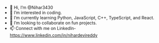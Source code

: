 - 👋 Hi, I’m @Nihar3430
- 👀 I’m interested in coding.
- 🌱 I’m currently learning Python, JavaScript, C++, TypeScript, and React.
- 💞️ I’m looking to collaborate on fun projects.
- 📫 Connect with me on LinkedIn- https://www.linkedin.com/in/nihardevireddy

<!---
Nihar3430/Nihar3430 is a ✨ special ✨ repository because its `README.md` (this file) appears on your GitHub profile.
You can click the Preview link to take a look at your changes.
--->
